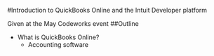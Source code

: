 #Introduction to QuickBooks Online and the Intuit Developer platform

Given at the May Codeworks event
##Outline

* What is QuickBooks Online? 
	* Accounting software